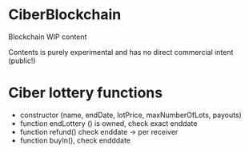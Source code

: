 # CiberBlockchain
Blockchain WIP content

Contents is purely experimental and has no direct commercial intent (public!)

# Ciber lottery functions
- constructor (name, endDate, lotPrice, maxNumberOfLots, payouts)
- function endLottery () is owned, check exact enddate
- function refund() check enddate -> per receiver
- function buyIn(), check endddate
